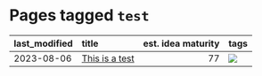 # Pages tagged `test`

|last_modified|title|est. idea maturity|tags
|:---|:---|---:|:---|
|2023-08-06|[This is a test](../entries/test_entry.md)|77|[![](https://img.shields.io/badge/tag-test-e2ec85)](../tags/test.md)|